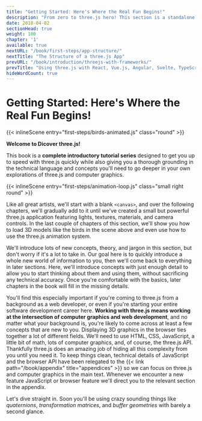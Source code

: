 ```yaml
---
title: "Getting Started: Here's Where the Real Fun Begins!"
description: "From zero to three.js hero! This section is a standalone (and free!) tutorial series designed to get you up to speed with three.js ASAP! Starting with a blank canvas, we'll gradually add to it until we have a fully fledged, professional-quality three.js app."
date: 2018-04-02
sectionHead: true
weight: 100
chapter: '1'
available: true
nextURL: "/book/first-steps/app-structure/"
nextTitle: "The Structure of a three.js App"
prevURL: "/book/introduction/threejs-with-frameworks/"
prevTitle: "Using three.js with React, Vue.js, Angular, Svelte, TypeScript..."
hideWordCount: true
---
```




# Getting Started: Here's Where the Real Fun Begins!

{{< inlineScene entry="first-steps/birds-animated.js" class="round" >}}

**Welcome to Dicover three.js!**

This book is a **complete introductory tutorial series** designed to get you up to speed with three.js quickly while also giving you a thorough grounding in the technical language and concepts you'll need to go deeper in your own explorations of three.js and computer graphics.

{{< inlineScene entry="first-steps/animation-loop.js" class="small right round" >}}

Like all great artists, we'll start with a blank `<canvas>`, and over the following chapters, we'll gradually add to it until we've created a small but powerful three.js application featuring lights, textures, materials, and camera controls. In the last couple of chapters of this section, we'll show you how to load 3D models like the birds in the scene above and even use how to use the three.js animation system.

We'll introduce lots of new concepts, theory, and jargon in this section, but don't worry if it's a lot to take in. Our goal here is to quickly introduce a whole new world of information to you, then we'll come back to everything in later sections. Here, we'll introduce concepts with just enough detail to allow you to start thinking about them and using them, without sacrificing any technical accuracy. Once you're comfortable with the basics, later chapters in the book will fill in the missing details.

You'll find this especially important if you're coming to three.js from a background as a web developer, or even if you're starting your entire software development career here. **Working with three.js means working at the intersection of computer graphics and web development**, and no matter what your background is, you're likely to come across at least a few concepts that are new to you. Displaying 3D graphics in the browser ties together a lot of different fields. We'll need to use HTML, CSS, JavaScript, a little bit of math, lots of computer graphics, and, of course, the three.js API. Thankfully three.js does an amazing job of hiding all this complexity from you until you need it. To keep things clean, technical details of JavaScript and the browser API have been relegated to the {{< link path="/book/appendix" title="appendices" >}} so we can focus on three.js and computer graphics in the main text. Whenever we encounter a new feature JavaScript or browser feature we'll direct you to the relevant section in the appendix.

Let's dive straight in. Soon you'll be using crazy sounding things like _quaternions_, _transformation matrices_, and _buffer geometries_ with barely a second glance.
